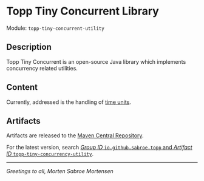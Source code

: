 # Topp Tiny Concurrent Library

Module: `topp-tiny-concurrent-utility`

## Description

Topp Tiny Concurrent is an open-source Java library which implements concurrency related utilities.

## Content

Currently, addressed is the handling of
[time units](src/main/java/com/yelstream/topp/util/concurrent).

## Artifacts

Artifacts are released to the [Maven Central Repository](https://search.maven.org/).

For the latest version,
search
[_Group ID_ `io.github.sabroe.topp` and _Artifact ID_ `topp-tiny-concurrency-utility`](https://search.maven.org/search?q=g:io.github.sabroe.topp%20AND%20a:topp-tiny-concurrency-utility).

---

_Greetings to all, Morten Sabroe Mortensen_

